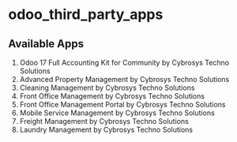 # odoo_third_party_apps

## Available Apps
1. Odoo 17 Full Accounting Kit for Community by Cybrosys Techno Solutions
2. Advanced Property Management by Cybrosys Techno Solutions
3. Cleaning Management by Cybrosys Techno Solutions
4. Front Office Management by Cybrosys Techno Solutions
5. Front Office Management Portal by Cybrosys Techno Solutions
6. Mobile Service Management by Cybrosys Techno Solutions
7. Freight Management by Cybrosys Techno Solutions
8. Laundry Management by Cybrosys Techno Solutions